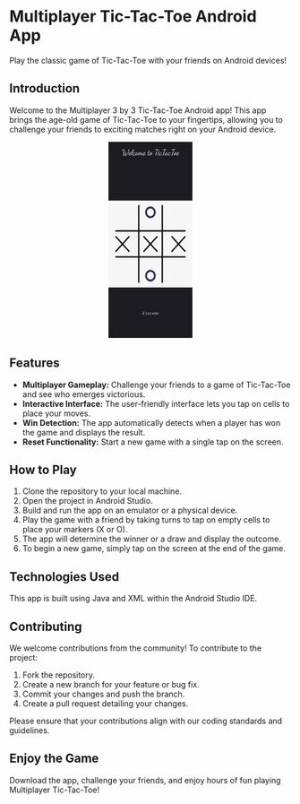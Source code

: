 # Multiplayer Tic-Tac-Toe Android App

Play the classic game of Tic-Tac-Toe with your friends on Android devices!

## Introduction

Welcome to the Multiplayer 3 by 3 Tic-Tac-Toe Android app! This app brings the age-old game of Tic-Tac-Toe to your fingertips, 
allowing you to challenge your friends to exciting matches right on your Android device.

<div align="center">
<img src="app/src/main/res/drawable/wireframe.jpeg" alt="App Wireframe" width="150" height="350">
</div>

## Features

- **Multiplayer Gameplay:** Challenge your friends to a game of Tic-Tac-Toe and see who emerges victorious.
- **Interactive Interface:** The user-friendly interface lets you tap on cells to place your moves.
- **Win Detection:** The app automatically detects when a player has won the game and displays the result.
- **Reset Functionality:** Start a new game with a single tap on the screen.

## How to Play

1. Clone the repository to your local machine.
2. Open the project in Android Studio.
3. Build and run the app on an emulator or a physical device.
4. Play the game with a friend by taking turns to tap on empty cells to place your markers (X or O).
5. The app will determine the winner or a draw and display the outcome.
6. To begin a new game, simply tap on the screen at the end of the game.

## Technologies Used

This app is built using Java and XML within the Android Studio IDE.

## Contributing

We welcome contributions from the community! To contribute to the project:

1. Fork the repository.
2. Create a new branch for your feature or bug fix.
3. Commit your changes and push the branch.
4. Create a pull request detailing your changes.

Please ensure that your contributions align with our coding standards and guidelines.

## Enjoy the Game

Download the app, challenge your friends, and enjoy hours of fun playing Multiplayer Tic-Tac-Toe!
